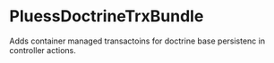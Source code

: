 PluessDoctrineTrxBundle
=======================

Adds container managed transactoins for doctrine base persistenc in controller actions.